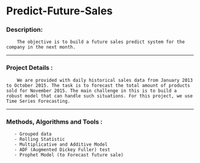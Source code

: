 # Predict-Future-Sales
    
   ### Description: 
        The objective is to build a future sales predict system for the company in the next month.
        
---
        
   ### Project Details : 
        We are provided with daily historical sales data from January 2013 to October 2015. The task is to forecast the total amount of products sold for November 2015. The main challenge in this is to build a robust model that can handle such situations. For this project, we use Time Series Forecasting. 
        
---

   ### Methods, Algorithms and Tools :
       - Grouped data
       - Rolling Statistic
       - Multiplicative and Additive Model
       - ADF (Augmented Dickey Fuller) test
       - Prophet Model (to Forecast future sale)    
